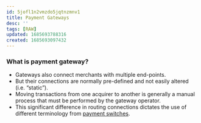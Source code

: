 ```yaml
---
id: 5jofl1n2vmzdo5jqtnzmnv1
title: Payment Gateways
desc: ''
tags: [RAW]
updated: 1685693788316
created: 1685693097432
---
```

### What is payment gateway?
* Gateways also connect merchants with multiple end-points.
* But their connections are normally pre-defined and not easily altered (i.e. “static”). 
* Moving transactions from one acquirer to another is generally a manual process that must be performed by the gateway operator. 
* This significant difference in routing connections dictates the use of different terminology from [payment switches](Payment%20Switch).